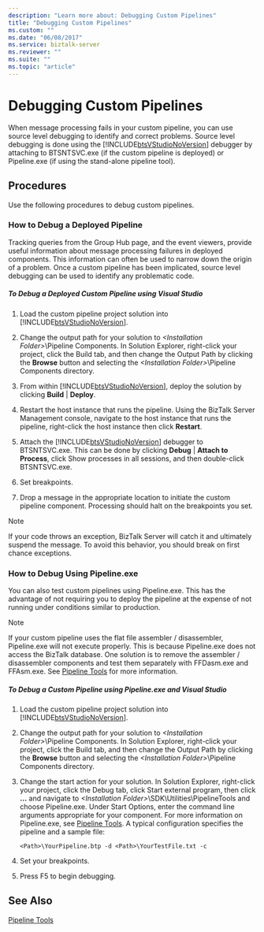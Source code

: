 ```yaml
---
description: "Learn more about: Debugging Custom Pipelines"
title: "Debugging Custom Pipelines"
ms.custom: ""
ms.date: "06/08/2017"
ms.service: biztalk-server
ms.reviewer: ""
ms.suite: ""
ms.topic: "article"
---
```

# Debugging Custom Pipelines
When message processing fails in your custom pipeline, you can use source level debugging to identify and correct problems. Source level debugging is done using the [!INCLUDE[btsVStudioNoVersion](../includes/btsvstudionoversion-md.md)] debugger by attaching to BTSNTSVC.exe (if the custom pipeline is deployed) or Pipeline.exe (if using the stand-alone pipeline tool).  
  
## Procedures  
 Use the following procedures to debug custom pipelines.  
  
### How to Debug a Deployed Pipeline  
 Tracking queries from the Group Hub page, and the event viewers, provide useful information about message processing failures in deployed components. This information can often be used to narrow down the origin of a problem. Once a custom pipeline has been implicated, source level debugging can be used to identify any problematic code.  
  
##### To Debug a Deployed Custom Pipeline using Visual Studio  
  
1. Load the custom pipeline project solution into [!INCLUDE[btsVStudioNoVersion](../includes/btsvstudionoversion-md.md)].  
  
2. Change the output path for your solution to *\<Installation Folder\>*\Pipeline Components. In Solution Explorer, right-click your project, click the Build tab, and then change the Output Path by clicking the **Browse** button and selecting the *\<Installation Folder\>*\Pipeline Components directory.  
  
3. From within [!INCLUDE[btsVStudioNoVersion](../includes/btsvstudionoversion-md.md)], deploy the solution by clicking **Build** &#124; **Deploy**.  
  
4. Restart the host instance that runs the pipeline. Using the BizTalk Server Management console, navigate to the host instance that runs the pipeline, right-click the host instance then click **Restart**.  
  
5. Attach the [!INCLUDE[btsVStudioNoVersion](../includes/btsvstudionoversion-md.md)] debugger to BTSNTSVC.exe. This can be done by clicking **Debug** &#124; **Attach to Process**, click Show processes in all sessions, and then double-click BTSNTSVC.exe.  
  
6. Set breakpoints.  
  
7. Drop a message in the appropriate location to initiate the custom pipeline component. Processing should halt on the breakpoints you set.  
  
> [!NOTE]
>  If your code throws an exception, BizTalk Server will catch it and ultimately suspend the message. To avoid this behavior, you should break on first chance exceptions.  
  
### How to Debug Using Pipeline.exe  
 You can also test custom pipelines using Pipeline.exe. This has the advantage of not requiring you to deploy the pipeline at the expense of not running under conditions similar to production.  
  
> [!NOTE]
>  If your custom pipeline uses the flat file assembler / disassembler, Pipeline.exe will not execute properly. This is because Pipeline.exe does not access the BizTalk database. One solution is to remove the assembler / disassembler components and test them separately with FFDasm.exe and FFAsm.exe. See [Pipeline Tools](../core/pipeline-tools.md) for more information.  
  
##### To Debug a Custom Pipeline using Pipeline.exe and Visual Studio  
  
1. Load the custom pipeline project solution into [!INCLUDE[btsVStudioNoVersion](../includes/btsvstudionoversion-md.md)].  
  
2. Change the output path for your solution to *\<Installation Folder\>*\Pipeline Components. In Solution Explorer, right-click your project, click the Build tab, and then change the Output Path by clicking the **Browse** button and selecting the *\<Installation Folder\>*\Pipeline Components directory.  
  
3. Change the start action for your solution. In Solution Explorer, right-click your project, click the Debug tab, click Start external program, then click **…** and navigate to *\<Installation Folder\>*\SDK\Utilities\PipelineTools and choose Pipeline.exe. Under Start Options, enter the command line arguments appropriate for your component. For more information on Pipeline.exe, see [Pipeline Tools](../core/pipeline-tools.md). A typical configuration specifies the pipeline and a sample file:  
  
   ```  
   <Path>\YourPipeline.btp -d <Path>\YourTestFile.txt -c  
   ```  
  
4. Set your breakpoints.  
  
5. Press F5 to begin debugging.  
  
## See Also  
 [Pipeline Tools](../core/pipeline-tools.md)
